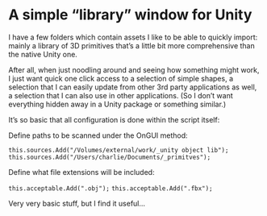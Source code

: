 # A simple “library” window for Unity

I have a few folders which contain assets I like to be able to quickly import: mainly a library of 3D primitives that’s a little bit more comprehensive than the native Unity one.

After all, when just noodling around and seeing how something might work, I just want quick one click access to a selection of simple shapes, a selection that I can easily update from other 3rd party applications as well, a selection that I can also use in other applications. (So I don’t want everything hidden away in a Unity package or something similar.)

It’s so basic that all configuration is done within the script itself:

Define paths to be scanned under the OnGUI method:

`this.sources.Add("/Volumes/external/work/_unity object lib");`
`this.sources.Add("/Users/charlie/Documents/_primitves");`

Define what file extensions will be included:

`this.acceptable.Add(".obj");`
`this.acceptable.Add(".fbx");`

Very very basic stuff, but I find it useful...
